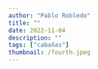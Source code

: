 ```yaml
---
author: "Pablo Robledo"
title: ""
date: 2022-11-04
description: ""
tags: ["cabañas"]
thumbnail: /fourth.jpeg
---
```

